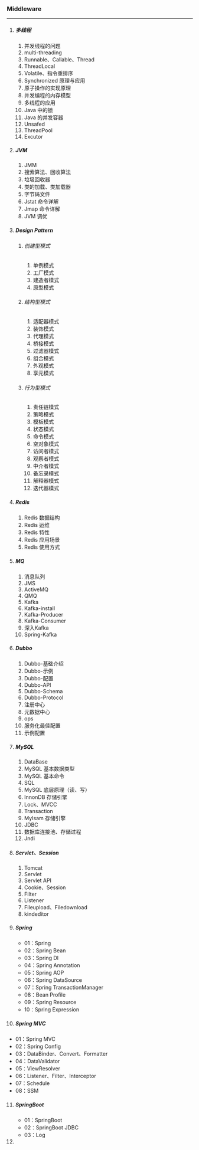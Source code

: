 ### Middleware

------

1. ##### 多线程

   1. 并发线程的问题
   2. multi-threading
   3. Runnable、Callable、Thread
   4. ThreadLocal
   5. Volatile、指令重排序
   6. Synchronized 原理与应用
   7. 原子操作的实现原理
   8. 并发编程的内存模型
   9. 多线程的应用
   10. Java 中的锁
   11. Java 的并发容器
   12. Unsafed
   13. ThreadPool
   14. Excutor

2. ##### JVM

   1. JMM
   2. 搜索算法、回收算法
   3. 垃圾回收器
   4. 类的加载、类加载器
   5. 字节码文件
   6. Jstat 命令详解
   7. Jmap 命令详解
   8. JVM 调优
   
3. ##### Design Pattern

   1. ###### 创建型模式

      1. 单例模式
      2. 工厂模式
      3. 建造者模式
      4. 原型模式

   2. ###### 结构型模式

      1. 适配器模式
      2. 装饰模式
      3. 代理模式
      4. 桥接模式
      5. 过滤器模式
      6. 组合模式
      7. 外观模式
      8. 享元模式

   3. ###### 行为型模式

      1. 责任链模式
      2. 策略模式
      3. 模板模式
      4. 状态模式
      5. 命令模式
      6. 空对象模式
      7. 访问者模式
      8. 观察者模式
      9. 中介者模式
      10. 备忘录模式
      11. 解释器模式
      12. 迭代器模式

4. ##### Redis

   1. Redis 数据结构
   2. Redis 运维
   3. Redis 特性
   4. Redis 应用场景
   5. Redis 使用方式
   
5. ##### MQ

   1. 消息队列
   2. JMS
   3. ActiveMQ
   4. QMQ
   5. Kafka
   6. Kafka-install
   7. Kafka-Producer
   8. Kafka-Consumer
   9. 深入Kafka
   10. Spring-Kafka

6. ##### Dubbo

   1. Dubbo-基础介绍
   2. Dubbo-示例
   3. Dubbo-配置
   4. Dubbo-API
   5. Dubbo-Schema
   6. Dubbo-Protocol
   7. 注册中心
   8. 元数据中心
   9. ops
   10. 服务化最佳配置
   11. 示例配置

7. ##### MySQL

   1. DataBase
   2. MySQL 基本数据类型
   3. MySQL 基本命令
   4. SQL
   5. MySQL 底层原理（读、写）
   6. InnonDB 存储引擎
   7. Lock、MVCC
   8. Transaction
   9. MyIsam 存储引擎
   10. JDBC
   11. 数据库连接池、存储过程
   12. Jndi

8. ##### Servlet、Session

   1. Tomcat
   2. Servlet
   3. Servlet API
   4. Cookie、Session
   5. Filter
   6. Listener
   7. Fileupload、Filedownload
   8. kindeditor

9. ##### Spring

   - 01：Spring
   - 02：Spring Bean
   - 03：Spring DI
   - 04：Spring Annotation
   - 05：Spring AOP
   - 06：Spring DataSource
   - 07：Spring TransactionManager
   - 08：Bean Profile
   - 09：Spring Resource
   - 10：Spring Expression

10. ##### Spring MVC

   - 01：Spring MVC
   - 02：Spring Config
   - 03：DataBinder、Convert、Formatter
   - 04：DataValidator
   - 05：ViewResolver
   - 06：Listener、Filter、Interceptor
   - 07：Schedule
   - 08：SSM

11. ##### SpringBoot

    - 01：SpringBoot
    - 02：SpringBoot JDBC
    - 03：Log

12. 























